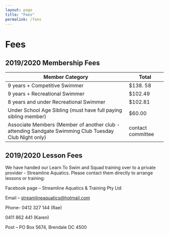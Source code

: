 ```yaml
---
layout: page
title: "Fees"
permalink: /fees
---
```

# Fees

## 2019/2020 Membership Fees

Member Category | Total
--- | ---
9 years + Competitive Swimmer | $138. 58
9 years + Recreational Swimmer | $102.49
8 years and under Recreational Swimmer | $102.81
Under School Age Sibling (must have full paying sibling member) | $60.00
Associate Members (Member of another club - attending Sandgate Swimming Club Tuesday Club Night only) | contact committee

## 2019/2020 Lesson Fees 

We have handed our Learn To Swim and Squad training over to a private provider - Streamline Aquatics.  Please contact them directly to arrange lessons or training:

Facebook page – Streamline Aquatics & Training Pty Ltd

Email – streamlineaquatics@hotmail.com

Phone- 0412 327 144 (Rae)

0411 862 441 (Karen)

Post – PO Box 5674, Brendale DC 4500